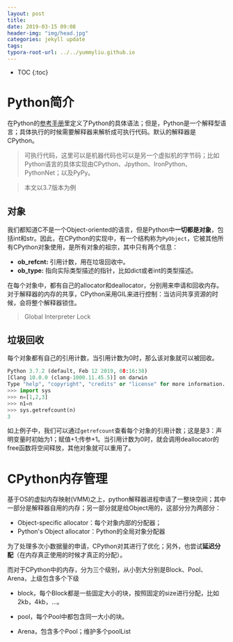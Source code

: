 ```yaml
---
layout: post
title: 
date: 2019-03-15 09:08
header-img: "img/head.jpg"
categories: jekyll update
tags:
typora-root-url: ../../yummyliu.github.io
---
```

* TOC
{:toc}
# Python简介

在Python的[参考手册](https://docs.python.org/3/reference/index.html)里定义了Python的具体语法；但是，Python是一个解释型语言；具体执行的时候需要解释器来解析成可执行代码。默认的解释器是CPython。

> 可执行代码，这里可以是机器代码也可以是另一个虚拟机的字节码；比如Python语言的具体实现由CPython、Jpython、IronPython、PythonNet；以及PyPy。

> 本文以3.7版本为例

## 对象

我们都知道C不是一个Object-oriented的语言，但是Python中**一切都是对象**，包括int和str。因此，在CPython的实现中，有一个结构称为`PyObject`，它被其他所有CPython对象使用，是所有对象的祖宗，其中只有两个信息：

- **ob_refcnt:** 引用计数，用在垃圾回收中。
- **ob_type:** 指向实际类型描述的指针，比如dict或者int的类型描述。

在每个对象中，都有自己的allocator和deallocator，分别用来申请和回收内存。对于解释器的内存的共享，CPython采用GIL来进行控制：当访问共享资源的时候，会将整个解释器锁住。

> Global Interpreter Lock

## 垃圾回收

每个对象都有自己的引用计数，当引用计数为0时，那么该对象就可以被回收。

```python
Python 3.7.2 (default, Feb 12 2019, 08:16:38)
[Clang 10.0.0 (clang-1000.11.45.5)] on darwin
Type "help", "copyright", "credits" or "license" for more information.
>>> import sys
>>> n=[1,2,3]
>>> n1=n
>>> sys.getrefcount(n)
3
```

如上例子中，我们可以通过`getrefcount`查看每个对象的引用计数；这是是3：声明变量时初始为1；赋值+1;传参+1。当引用计数为0时，就会调用deallocator的free函数将空间释放，其他对象就可以重用了。

# CPython内存管理

基于OS的虚拟内存映射(VMM)之上，python解释器进程申请了一整块空间；其中一部分是解释器自用的内存；另一部分就是给Object用的，这部分分为两部分：

+ Object-specific allocator：每个对象内部的分配器；
+ Python's Object allocator：Python的全局对象分配器

为了处理多次小数据量的申请，CPython对其进行了优化；另外，也尝试**延迟分配**（在内存真正使用的时候才真正的分配）。

而对于CPython中的内存，分为三个级别，从小到大分别是Block、Pool、Arena，上级包含多个下级

+ block，每个Block都是一些固定大小的块，按照固定的size进行分配，比如2kb，4kb，...。

+ pool，每个Pool中都包含同一大小的块。
+ Arena，包含多个Pool；维护多个poolList

